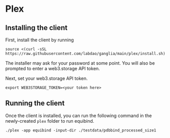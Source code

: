 # Plex

## Installing the client

First, install the client by running

```
source <(curl -sSL https://raw.githubusercontent.com/labdao/ganglia/main/plex/install.sh)
```

The installer may ask for your password at some point. You will also be prompted to enter a web3.storage API token.

Next, set your web3.storage API token.

```
export WEB3STORAGE_TOKEN=<your token here>
```

## Running the client

Once the client is installed, you can run the following command in the newly-created `plex` folder to run equibind.

```
./plex -app equibind -input-dir ./testdata/pdbbind_processed_size1
```
